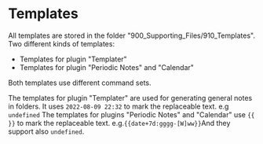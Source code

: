 # Templates

All templates are stored in the folder "900_Supporting_Files/910_Templates".  
Two different kinds of templates:
- Templates for plugin "Templater"
- Templates for plugin "Periodic Notes" and "Calendar"

Both templates use different command sets. 

The templates for plugin "Templater" are used for generating general notes in folders. It uses `2022-08-09 22:32` to mark the replaceable text. e.g  `undefined`
The templates for plugins "Periodic Notes" and "Calendar" use `{{  }}` to mark the replaceable text. e.g.`{{date+7d:gggg-[W]ww}}`And they support also `undefined`. 

